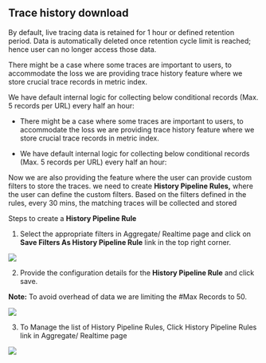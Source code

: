 ## Trace history download

By default, live tracing data is retained for 1 hour or defined retention period. Data is automatically deleted once retention cycle limit is reached; hence user can no longer access those data.

There might be a case where some traces are important to users, to accommodate the loss we are providing trace history feature where we store crucial trace records in metric index.

We have default internal logic for collecting below conditional records (Max. 5 records per URL) every half an hour:

- There might be a case where some traces are important to users, to accommodate the loss we are providing trace history feature where we store crucial trace records in metric index.

- We have default internal logic for collecting below conditional records (Max. 5 records per URL) every half an hour:

Now we are also providing the feature where the user can provide custom filters to store the traces. we need to create **History Pipeline Rules,** where the user can define the custom filters. Based on the filters defined in the rules, every 30 mins, the matching traces will be collected and stored

Steps to create a **History Pipeline Rule**

1. Select the appropriate filters in Aggregate/ Realtime page and click on **Save Filters As History Pipeline Rule** link in the top right corner.
<img src="/img/filters.png" />

2.  Provide the configuration details for the **History Pipeline Rule** and click save.
<p><b>Note:</b> To avoid overhead of data we are limiting the #Max Records to 50. </p>
<img src="/img/rule_popup.png" />

3. To Manage the list of History Pipeline Rules, Click History Pipeline Rules link in Aggregate/ Realtime page
<img src="/img/view_rules.png" />
 